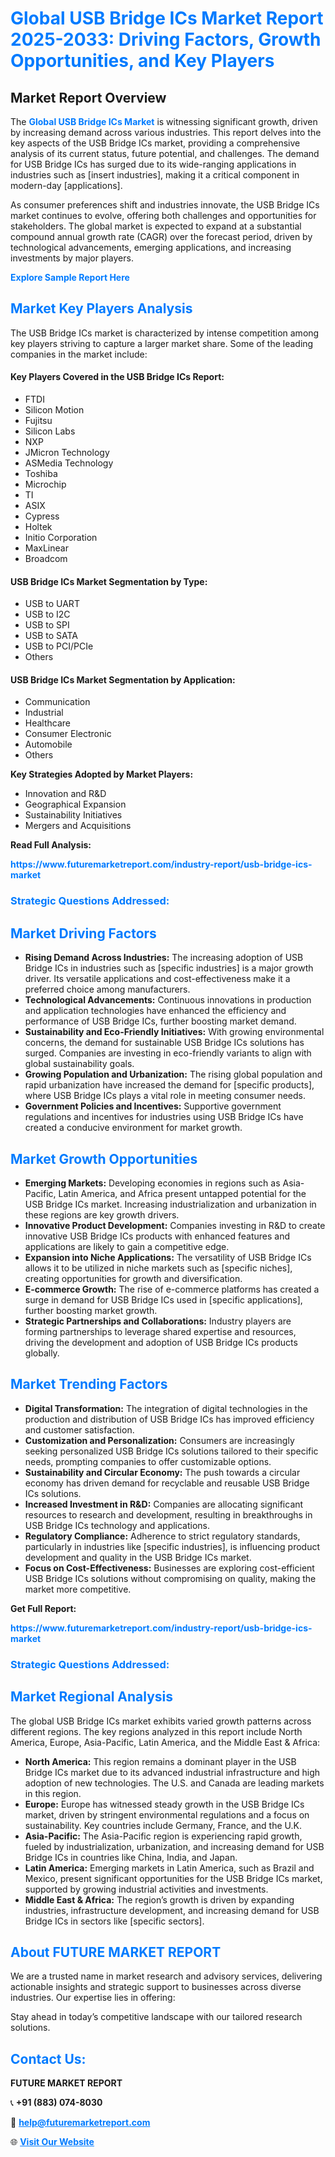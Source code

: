 <h1 style="color: #007BFF;">Global USB Bridge ICs Market Report 2025-2033: Driving Factors, Growth Opportunities, and Key Players</h1>

<section id="overview">
<h2>Market Report Overview</h2>
<p>The <a href="https://www.futuremarketreport.com/industry-report/usb-bridge-ics-market" style="color: #007BFF; text-decoration: none;"><strong>Global USB Bridge ICs Market</strong></a> is witnessing significant growth, driven by increasing demand across various industries. This report delves into the key aspects of the USB Bridge ICs market, providing a comprehensive analysis of its current status, future potential, and challenges. The demand for USB Bridge ICs has surged due to its wide-ranging applications in industries such as [insert industries], making it a critical component in modern-day [applications].</p>
<p>As consumer preferences shift and industries innovate, the USB Bridge ICs market continues to evolve, offering both challenges and opportunities for stakeholders. The global market is expected to expand at a substantial compound annual growth rate (CAGR) over the forecast period, driven by technological advancements, emerging applications, and increasing investments by major players.</p>
</section>

<section id="overview">
<p><a href="https://www.futuremarketreport.com/request-sample/reportId=115902" style="color: #007BFF; text-decoration: none;"><strong>Explore Sample Report Here</strong></a></p>
</section>

<section id="key-players">
<h2 style="color: #007BFF;">Market Key Players Analysis</h2>
<p>The USB Bridge ICs market is characterized by intense competition among key players striving to capture a larger market share. Some of the leading companies in the market include:</p>
<h4>Key Players Covered in the USB Bridge ICs Report:</h4>
<ul><li>FTDI</li><li>Silicon Motion</li><li>Fujitsu</li><li>Silicon Labs</li><li>NXP</li><li>JMicron Technology</li><li>ASMedia Technology</li><li>Toshiba</li><li>Microchip</li><li>TI</li><li>ASIX</li><li>Cypress</li><li>Holtek</li><li>Initio Corporation</li><li>MaxLinear</li><li>Broadcom</li></ul>
<h4>USB Bridge ICs Market Segmentation by Type:</h4>
<ul><li>USB to UART</li><li>USB to I2C</li><li>USB to SPI</li><li>USB to SATA</li><li>USB to PCI/PCIe</li><li>Others</li></ul>

<h4>USB Bridge ICs Market Segmentation by Application:</h4>
<ul><li>Communication</li><li>Industrial</li><li>Healthcare</li><li>Consumer Electronic</li><li>Automobile</li><li>Others</li></ul>
<p><strong>Key Strategies Adopted by Market Players:</strong></p>
<ul>
<li>Innovation and R&D</li>
<li>Geographical Expansion</li>
<li>Sustainability Initiatives</li>
<li>Mergers and Acquisitions</li>
</ul>
</section>

<section>
<p><strong>Read Full Analysis: </strong></p><a href="https://www.futuremarketreport.com/industry-report/usb-bridge-ics-market" style="color: #007BFF; text-decoration: none;"><strong>https://www.futuremarketreport.com/industry-report/usb-bridge-ics-market</strong></a>
<h3 style="color: #007BFF;">Strategic Questions Addressed:</h3>
</section>

<section id="driving-factors">
<h2 style="color: #007BFF;">Market Driving Factors</h2>
<ul>
<li><strong>Rising Demand Across Industries:</strong> The increasing adoption of USB Bridge ICs in industries such as [specific industries] is a major growth driver. Its versatile applications and cost-effectiveness make it a preferred choice among manufacturers.</li>
<li><strong>Technological Advancements:</strong> Continuous innovations in production and application technologies have enhanced the efficiency and performance of USB Bridge ICs, further boosting market demand.</li>
<li><strong>Sustainability and Eco-Friendly Initiatives:</strong> With growing environmental concerns, the demand for sustainable USB Bridge ICs solutions has surged. Companies are investing in eco-friendly variants to align with global sustainability goals.</li>
<li><strong>Growing Population and Urbanization:</strong> The rising global population and rapid urbanization have increased the demand for [specific products], where USB Bridge ICs plays a vital role in meeting consumer needs.</li>
<li><strong>Government Policies and Incentives:</strong> Supportive government regulations and incentives for industries using USB Bridge ICs have created a conducive environment for market growth.</li>
</ul>
</section>

<section id="growth-opportunities">
<h2 style="color: #007BFF;">Market Growth Opportunities</h2>
<ul>
<li><strong>Emerging Markets:</strong> Developing economies in regions such as Asia-Pacific, Latin America, and Africa present untapped potential for the USB Bridge ICs market. Increasing industrialization and urbanization in these regions are key growth drivers.</li>
<li><strong>Innovative Product Development:</strong> Companies investing in R&D to create innovative USB Bridge ICs products with enhanced features and applications are likely to gain a competitive edge.</li>
<li><strong>Expansion into Niche Applications:</strong> The versatility of USB Bridge ICs allows it to be utilized in niche markets such as [specific niches], creating opportunities for growth and diversification.</li>
<li><strong>E-commerce Growth:</strong> The rise of e-commerce platforms has created a surge in demand for USB Bridge ICs used in [specific applications], further boosting market growth.</li>
<li><strong>Strategic Partnerships and Collaborations:</strong> Industry players are forming partnerships to leverage shared expertise and resources, driving the development and adoption of USB Bridge ICs products globally.</li>
</ul>
</section>

<section id="trending-factors">
<h2 style="color: #007BFF;">Market Trending Factors</h2>
<ul>
<li><strong>Digital Transformation:</strong> The integration of digital technologies in the production and distribution of USB Bridge ICs has improved efficiency and customer satisfaction.</li>
<li><strong>Customization and Personalization:</strong> Consumers are increasingly seeking personalized USB Bridge ICs solutions tailored to their specific needs, prompting companies to offer customizable options.</li>
<li><strong>Sustainability and Circular Economy:</strong> The push towards a circular economy has driven demand for recyclable and reusable USB Bridge ICs solutions.</li>
<li><strong>Increased Investment in R&D:</strong> Companies are allocating significant resources to research and development, resulting in breakthroughs in USB Bridge ICs technology and applications.</li>
<li><strong>Regulatory Compliance:</strong> Adherence to strict regulatory standards, particularly in industries like [specific industries], is influencing product development and quality in the USB Bridge ICs market.</li>
<li><strong>Focus on Cost-Effectiveness:</strong> Businesses are exploring cost-efficient USB Bridge ICs solutions without compromising on quality, making the market more competitive.</li>
</ul>
</section>

<section>
<p><strong>Get Full Report: </strong></p><a href="https://www.futuremarketreport.com/industry-report/usb-bridge-ics-market" style="color: #007BFF; text-decoration: none;"><strong>https://www.futuremarketreport.com/industry-report/usb-bridge-ics-market</strong></a>
<h3 style="color: #007BFF;">Strategic Questions Addressed:</h3>
</section>


<section id="regional-analysis">
<h2 style="color: #007BFF;">Market Regional Analysis</h2>
<p>The global USB Bridge ICs market exhibits varied growth patterns across different regions. The key regions analyzed in this report include North America, Europe, Asia-Pacific, Latin America, and the Middle East & Africa:</p>
<ul>
<li><strong>North America:</strong> This region remains a dominant player in the USB Bridge ICs market due to its advanced industrial infrastructure and high adoption of new technologies. The U.S. and Canada are leading markets in this region.</li>
<li><strong>Europe:</strong> Europe has witnessed steady growth in the USB Bridge ICs market, driven by stringent environmental regulations and a focus on sustainability. Key countries include Germany, France, and the U.K.</li>
<li><strong>Asia-Pacific:</strong> The Asia-Pacific region is experiencing rapid growth, fueled by industrialization, urbanization, and increasing demand for USB Bridge ICs in countries like China, India, and Japan.</li>
<li><strong>Latin America:</strong> Emerging markets in Latin America, such as Brazil and Mexico, present significant opportunities for the USB Bridge ICs market, supported by growing industrial activities and investments.</li>
<li><strong>Middle East & Africa:</strong> The region’s growth is driven by expanding industries, infrastructure development, and increasing demand for USB Bridge ICs in sectors like [specific sectors].</li>
</ul>
</section>

<footer>
<h2 style="color: #007BFF;">About FUTURE MARKET REPORT</h2>
<p>We are a trusted name in market research and advisory services, delivering actionable insights and strategic support to businesses across diverse industries. Our expertise lies in offering:</p>

<p>Stay ahead in today’s competitive landscape with our tailored research solutions.</p>

<h2 style="color: #007BFF;">Contact Us:</h2>
<p><strong>FUTURE MARKET REPORT</strong></p>
<p>📞 <strong>+91 (883) 074-8030</strong></p>
<p>📧 <strong><a href="mailto:help@futuremarketreport.com" style="color: #007BFF;">help@futuremarketreport.com</a></strong></p>
<p>🌐 <strong><a href="https://www.futuremarketreport.com/" style="color: #007BFF;">Visit Our Website</a></strong></p>
</footer>